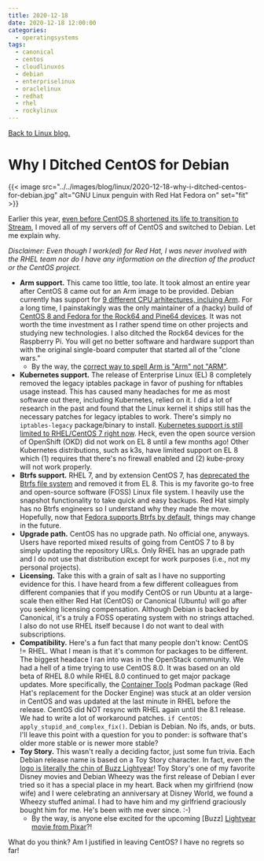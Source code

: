 ```yaml
---
title: 2020-12-18
date: 2020-12-18 12:00:00
categories:
  - operatingsystems
tags:
  - canonical
  - centos
  - cloudlinuxos
  - debian
  - enterpriselinux
  - oraclelinux
  - redhat
  - rhel
  - rockylinux
---
```


[Back to Linux blog.](../#linux)

# Why I Ditched CentOS for Debian

{{< image src="../../images/blog/linux/2020-12-18-why-i-ditched-centos-for-debian.jpg" alt="GNU Linux penguin with Red Hat Fedora on" set="fit" >}}

Earlier this year, [even before CentOS 8 shortened its life to transition to Stream](../linux/#2020-12-14), I moved all of my servers off of CentOS and switched to Debian. Let me explain why.

*Disclaimer: Even though I work(ed) for Red Hat, I was never involved with the RHEL team nor do I have any information on the direction of the product or the CentOS project.*

- **Arm support.** This came too little, too late. It took almost an entire year after CentOS 8 came out for an Arm image to be provided. Debian currently has support for [9 different CPU arhitectures, incluing Arm](https://wiki.debian.org/SupportedArchitectures). For a long time, I painstakingly was the only maintainer of a (hacky) build of [CentOS 8 and Fedora for the Rock64 and Pine64 devices](https://github.com/ekultails/rock64_fedora). It was not worth the time investment as I rather spend time on other projects and studying new technologies. I also ditched the Rock64 devices for the Raspberry Pi. You will get no better software and hardware support than with the original single-board computer that started all of the "clone wars."
    - By the way, the [correct way to spell Arm is "Arm" not "ARM"](https://www.arm.com/company/policies/trademarks/guidelines-trademarks).
- **Kubernetes support.** The release of Enterprise Linux (EL) 8 completely removed the legacy iptables package in favor of pushing for nftables usage instead. This has caused many headaches for me as most software out there, including Kubernetes, relied on it. I did a lot of research in the past and found that the Linux kernel it ships still has the necessary patches for legacy iptables to work. There's simply no `iptables-legacy` package/binary to install. [Kubernetes support is still limited to RHEL/CentOS 7 right now](https://kubernetes.io/docs/setup/production-environment/tools/kubeadm/install-kubeadm/). Heck, even the open source version of OpenShift (OKD) did not work on EL 8 until a few months ago! Other Kubernetes distributions, such as k3s, have limited support on EL 8 which (1) requires that there's no firewall enabled and (2) kube-proxy will not work properly.
- **Btrfs support.** RHEL 7, and by extension CentOS 7, has [deprecated the Btrfs file system](https://access.redhat.com/documentation/en-us/red_hat_enterprise_linux/7/html/storage_administration_guide/ch-btrfs) and removed it from EL 8. This is my favorite go-to free and open-source software (FOSS) Linux file system. I heavily use the snapshot functionality to take quick and easy backups. Red Hat simply has no Btrfs engineers so I understand why they made the move. Hopefully, now that [Fedora supports Btrfs by default](https://fedoraproject.org/wiki/Changes/BtrfsByDefault), things may change in the future.
- **Upgrade path.** CentOS has no upgrade path. No official one, anyways. Users have reported mixed results of going from CentOS 7 to 8 by simply updating the repository URLs. Only RHEL has an upgrade path and I do not use that distribution except for work purposes (i.e., not my personal projects).
- **Licensing.** Take this with a grain of salt as I have no supporting evidence for this. I have heard from a few different colleagues from different companies that if you modify CentOS or run Ubuntu at a large-scale then either Red Hat (CentOS) or Canonical (Ubuntu) will go after you seeking licensing compensation. Although Debian is backed by Canonical, it's a truly a FOSS operating system with no strings attached. I also do not use RHEL itself because I do not want to deal with subscriptions.
- **Compatibility.** Here's a fun fact that many people don't know: CentOS != RHEL. What I mean is that it's common for packages to be different. The biggest headace I ran into was in the OpenStack community. We had a hell of a time trying to use CentOS 8.0. It was based on an old beta of RHEL 8.0 while RHEL 8.0 continued to get major package updates. More specifically, the [Container Tools](https://access.redhat.com/documentation/en-us/red_hat_enterprise_linux/8/html-single/building_running_and_managing_containers/index) Podman package (Red Hat's replacement for the Docker Engine) was stuck at an older version in CentOS and was updated at the last minute in RHEL before the release. CentOS did NOT resync with RHEL again until the 8.1 release. We had to write a lot of workaround patches. `if CentOS: apply_stupid_and_complex_fix()`. Debian is Debian. No ifs, ands, or buts. I'll leave this point with a question for you to ponder: is software that's older more stable or is newer more stable?
- **Toy Story.** This wasn't really a deciding factor, just some fun trivia. Each Debian release name is based on a Toy Story character. In fact, even the [logo is literally the chin of Buzz Lightyear](https://www.reddit.com/r/linuxmasterrace/comments/4bp7rk/til_that_this_was_the_inspiration_for_the_debian/)! Toy Story's one of my favorite Disney movies and Debian Wheezy was the first release of Debian I ever tried so it has a special place in my heart. Back when my girlfriend (now wife) and I were celebrating an anniversary at Disney World, we found a Wheezy stuffed animal. I had to have him and my girlfriend graciously bought him for me. He's been with me ever since. :-)
    - By the way, is anyone else excited for the upcoming [Buzz] [Lightyear movie from Pixar](https://www.youtube.com/watch?v=FatABTRIDvw)?!

What do you think? Am I justified in leaving CentOS? I have no regrets so far!
